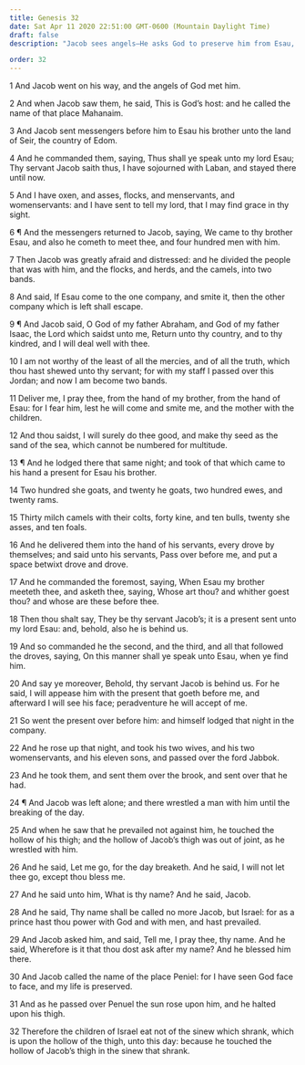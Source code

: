 ```yaml
---
title: Genesis 32
date: Sat Apr 11 2020 22:51:00 GMT-0600 (Mountain Daylight Time)
draft: false
description: "Jacob sees angels—He asks God to preserve him from Esau, for whom he prepares presents—He wrestles all night with a messenger of God—Jacob’s name is changed to Israel—He sees God face to face."

order: 32
---
```

    
1 And Jacob went on his way, and the angels of God met him.

2 And when Jacob saw them, he said, This is God’s host: and he called the name of that place Mahanaim.

3 And Jacob sent messengers before him to Esau his brother unto the land of Seir, the country of Edom.

4 And he commanded them, saying, Thus shall ye speak unto my lord Esau; Thy servant Jacob saith thus, I have sojourned with Laban, and stayed there until now.

5 And I have oxen, and asses, flocks, and menservants, and womenservants: and I have sent to tell my lord, that I may find grace in thy sight.

6 ¶ And the messengers returned to Jacob, saying, We came to thy brother Esau, and also he cometh to meet thee, and four hundred men with him.

7 Then Jacob was greatly afraid and distressed: and he divided the people that was with him, and the flocks, and herds, and the camels, into two bands.

8 And said, If Esau come to the one company, and smite it, then the other company which is left shall escape.

9 ¶ And Jacob said, O God of my father Abraham, and God of my father Isaac, the Lord which saidst unto me, Return unto thy country, and to thy kindred, and I will deal well with thee.

10 I am not worthy of the least of all the mercies, and of all the truth, which thou hast shewed unto thy servant; for with my staff I passed over this Jordan; and now I am become two bands.

11 Deliver me, I pray thee, from the hand of my brother, from the hand of Esau: for I fear him, lest he will come and smite me, and the mother with the children.

12 And thou saidst, I will surely do thee good, and make thy seed as the sand of the sea, which cannot be numbered for multitude.

13 ¶ And he lodged there that same night; and took of that which came to his hand a present for Esau his brother.

14 Two hundred she goats, and twenty he goats, two hundred ewes, and twenty rams.

15 Thirty milch camels with their colts, forty kine, and ten bulls, twenty she asses, and ten foals.

16 And he delivered them into the hand of his servants, every drove by themselves; and said unto his servants, Pass over before me, and put a space betwixt drove and drove.

17 And he commanded the foremost, saying, When Esau my brother meeteth thee, and asketh thee, saying, Whose art thou? and whither goest thou? and whose are these before thee.

18 Then thou shalt say, They be thy servant Jacob’s; it is a present sent unto my lord Esau: and, behold, also he is behind us.

19 And so commanded he the second, and the third, and all that followed the droves, saying, On this manner shall ye speak unto Esau, when ye find him.

20 And say ye moreover, Behold, thy servant Jacob is behind us. For he said, I will appease him with the present that goeth before me, and afterward I will see his face; peradventure he will accept of me.

21 So went the present over before him: and himself lodged that night in the company.

22 And he rose up that night, and took his two wives, and his two womenservants, and his eleven sons, and passed over the ford Jabbok.

23 And he took them, and sent them over the brook, and sent over that he had.

24 ¶ And Jacob was left alone; and there wrestled a man with him until the breaking of the day.

25 And when he saw that he prevailed not against him, he touched the hollow of his thigh; and the hollow of Jacob’s thigh was out of joint, as he wrestled with him.

26 And he said, Let me go, for the day breaketh. And he said, I will not let thee go, except thou bless me.

27 And he said unto him, What is thy name? And he said, Jacob.

28 And he said, Thy name shall be called no more Jacob, but Israel: for as a prince hast thou power with God and with men, and hast prevailed.

29 And Jacob asked him, and said, Tell me, I pray thee, thy name. And he said, Wherefore is it that thou dost ask after my name? And he blessed him there.

30 And Jacob called the name of the place Peniel: for I have seen God face to face, and my life is preserved.

31 And as he passed over Penuel the sun rose upon him, and he halted upon his thigh.

32 Therefore the children of Israel eat not of the sinew which shrank, which is upon the hollow of the thigh, unto this day: because he touched the hollow of Jacob’s thigh in the sinew that shrank.
